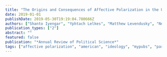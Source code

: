 ```yaml
---
title: "The Origins and Consequences of Affective Polarization in the United States"
date: 2019-01-01
publishDate: 2019-05-30T19:19:04.780666Z
authors: ["Shanto Iyengar", "Yphtach Lelkes", "Matthew Levendusky", "Neil Malhotra", "Sean J Westwood"]
publication_types: ["2"]
abstract: ""
featured: false
publication: "*Annual Review of Political Science*"
tags: ["affective polarization", "american", "ideology", "mypubs", "partisanship", "social identity"]
---
```


